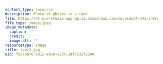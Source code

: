```yaml
---
content_type: resource
description: Photo of photos in a tank
file: https://ol-ocw-studio-app-qa.s3.amazonaws.com/courses/4-341-introduction-to-photography-fall-2002/f5c76b70b81ceba8c23c24f7c32f2090_tao12.jpg
file_type: image/jpeg
image_metadata:
  caption: ''
  credit: ''
  image-alt: ''
resourcetype: Image
title: tao12.jpg
uid: f5c76b70-b81c-eba8-c23c-24f7c32f2090
---
```

